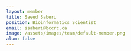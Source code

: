 ```yaml
---
layout: member
title: Saeed Saberi
position: Bioinformatics Scientist
email: ssaberi@bccrc.ca
image: /assets/images/team/default-member.png
alum: false
---
```

